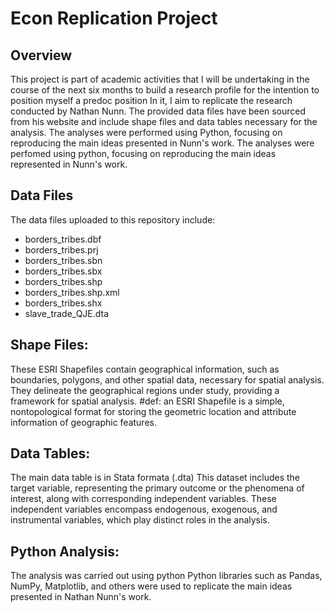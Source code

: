 # Econ Replication Project

## Overview
This project is part of academic activities that I will be undertaking in the course of the next six months to build a research profile for the intention to position myself a predoc position
In it, I aim to replicate the research conducted by Nathan Nunn. The provided data files have been sourced from his website and include shape files and data tables necessary for the analysis. The analyses were performed using Python, focusing on reproducing the main ideas presented in Nunn's work.
The analyses were perfomed using python, focusing on reproducing the main ideas represented in Nunn's work. 


## Data Files
The data files uploaded to this repository include:
- borders_tribes.dbf
- borders_tribes.prj
- borders_tribes.sbn
- borders_tribes.sbx
- borders_tribes.shp
- borders_tribes.shp.xml
- borders_tribes.shx
- slave_trade_QJE.dta

## Shape Files:
These ESRI Shapefiles contain geographical information, such as boundaries, polygons, and other spatial data, necessary for spatial analysis.
They delineate the geographical regions under study, providing a framework for spatial analysis.
#def: an ESRI Shapefile is a simple, nontopological format for storing the geometric location and attribute information of geographic features.

## Data Tables:
The main data table is in Stata formata (.dta)
This dataset includes the target variable, representing the primary outcome or the phenomena of interest, along with corresponding independent variables. 
These independent variables encompass endogenous, exogenous, and instrumental variables, which play distinct roles in the analysis.

## Python Analysis:
The analysis was carried out using python
Python libraries such as Pandas, NumPy, Matplotlib, and others were used to replicate the main ideas presented in Nathan Nunn's work.
